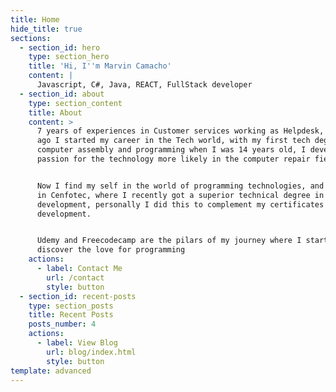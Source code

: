 ```yaml
---
title: Home
hide_title: true
sections:
  - section_id: hero
    type: section_hero
    title: 'Hi, I''m Marvin Camacho'
    content: |
      Javascript, C#, Java, REACT, FullStack developer
  - section_id: about
    type: section_content
    title: About
    content: >
      7 years of experiences in Customer services working as Helpdesk, but long
      ago I started my career in the Tech world, with my first tech degree in
      computer assembly and programming when I was 14 years old, I develop a
      passion for the technology more likely in the computer repair field.


      Now I find my self in the world of programming technologies, and studying
      in Cenfotec, where I recently got a superior technical degree in software
      development, personally I did this to complement my certificates in Web
      development.


      Udemy and Freecodecamp are the pilars of my journey where I started to
      discover the love for programming
    actions:
      - label: Contact Me
        url: /contact
        style: button
  - section_id: recent-posts
    type: section_posts
    title: Recent Posts
    posts_number: 4
    actions:
      - label: View Blog
        url: blog/index.html
        style: button
template: advanced
---
```

